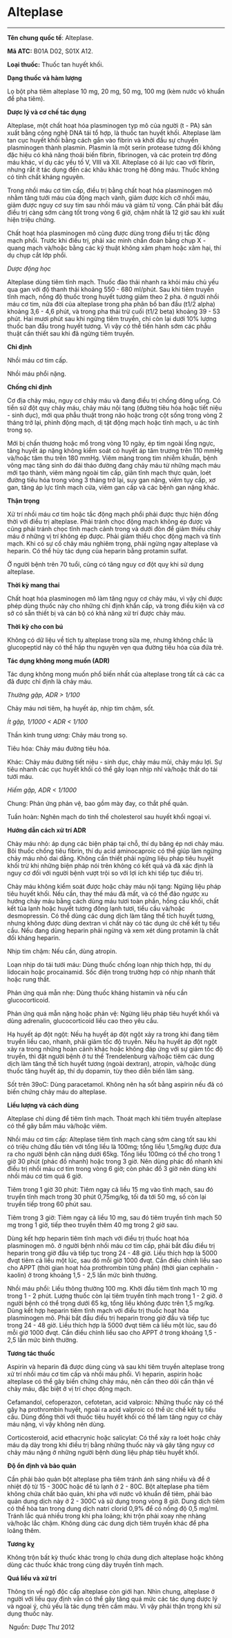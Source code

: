 # Alteplase

---

**Tên chung quốc tế**: Alteplase.

**Mã ATC:** B01A D02, S01X A12.

**Loại thuốc:** Thuốc tan huyết khối.

**Dạng thuốc và hàm lượng**

Lọ bột pha tiêm alteplase 10 mg, 20 mg, 50 mg, 100 mg (kèm nước vô khuẩn để pha tiêm).

**Dược lý và cơ chế tác dụng**

Alteplase, một chất hoạt hóa plasminogen typ mô của người (t - PA) sản xuất bằng công nghệ DNA tái tổ hợp, là thuốc tan huyết khối. Alteplase làm tan cục huyết khối bằng cách gắn vào fibrin và khởi đầu sự chuyển plasminogen thành plasmin. Plasmin là một serin protease tương đối không đặc hiệu có khả năng thoái biến fibrin, fibrinogen, và các protein trợ đông máu khác, ví dụ các yếu tố V, VIII và XII. Alteplase có ái lực cao với fibrin, nhưng rất ít tác dụng đến các khâu khác trong hệ đông máu. Thuốc không có tính chất kháng nguyên.

Trong nhồi máu cơ tim cấp, điều trị bằng chất hoạt hóa plasminogen mô nhằm tăng tưới máu của động mạch vành, giảm được kích cỡ nhồi máu, giảm được nguy cơ suy tim sau nhồi máu và giảm tử vong. Cần phải bắt đầu điều trị càng sớm càng tốt trong vòng 6 giờ, chậm nhất là 12 giờ sau khi xuất hiện triệu chứng.

Chất hoạt hóa plasminogen mô cũng được dùng trong điều trị tắc động mạch phổi. Trước khi điều trị, phải xác minh chẩn đoán bằng chụp X - quang mạch và/hoặc bằng các kỹ thuật không xâm phạm hoặc xâm hại, thí dụ chụp cắt lớp phổi.

_Dược động học_

Alteplase dùng tiêm tĩnh mạch. Thuốc đào thải nhanh ra khỏi máu chủ yếu qua gan với độ thanh thải khoảng 550 - 680 ml/phút. Sau khi tiêm truyền tĩnh mạch, nồng độ thuốc trong huyết tương giảm theo 2 pha. ở người nhồi máu cơ tim, nửa đời của alteplase trong pha phân bố ban đầu (t1/2 alpha) khoảng 3,6 - 4,6 phút, và trong pha thải trừ cuối (t1/2 beta) khoảng 39 - 53 phút. Hai mươi phút sau khi ngừng tiêm truyền, chỉ còn lại dưới 10% lượng thuốc ban đầu trong huyết tương. Vì vậy có thể tiến hành sớm các phẫu thuật cần thiết sau khi đã ngừng tiêm truyền.

**Chỉ định**

Nhồi máu cơ tim cấp.

Nhồi máu phổi nặng.

**Chống chỉ định**

Cơ địa chảy máu, nguy cơ chảy máu và đang điều trị chống đông uống. Có tiền sử đột quỵ chảy máu, chảy máu nội tạng (đường tiêu hóa hoặc tiết niệu - sinh dục), mới qua phẫu thuật trong não hoặc trong cột sống trong vòng 2 tháng trở lại, phình động mạch, dị tật động mạch hoặc tĩnh mạch, u ác tính trong sọ.

Mới bị chấn thương hoặc mổ trong vòng 10 ngày, ép tim ngoài lồng ngực, tăng huyết áp nặng không kiểm soát có huyết áp tâm trương trên 110 mmHg và/hoặc tâm thu trên 180 mmHg. Viêm màng trong tim nhiễm khuẩn, bệnh võng mạc tăng sinh do đái tháo đường đang chảy máu từ những mạch máu mới tạo thành, viêm màng ngoài tim cấp, giãn tĩnh mạch thực quản, loét đường tiêu hóa trong vòng 3 tháng trở lại, suy gan nặng, viêm tụy cấp, xơ gan, tăng áp lực tĩnh mạch cửa, viêm gan cấp và các bệnh gan nặng khác.

**Thận trọng**

Xử trí nhồi máu cơ tim hoặc tắc động mạch phổi phải được thực hiện đồng thời với điều trị alteplase. Phải tránh chọc động mạch không ép được và cũng phải tránh chọc tĩnh mạch cảnh trong và dưới đòn để giảm thiểu chảy máu ở những vị trí không ép được. Phải giảm thiểu chọc động mạch và tĩnh mạch. Khi có sự cố chảy máu nghiêm trọng, phải ngừng ngay alteplase và heparin. Có thể hủy tác dụng của heparin bằng protamin sulfat.

Ở người bệnh trên 70 tuổi, cũng có tăng nguy cơ đột quỵ khi sử dụng alteplase.

**Thời kỳ mang thai**

Chất hoạt hóa plasminogen mô làm tăng nguy cơ chảy máu, vì vậy chỉ được phép dùng thuốc này cho những chỉ định khẩn cấp, và trong điều kiện và cơ sở có sẵn thiết bị và cán bộ có khả năng xử trí được chảy máu.

**Thời kỳ cho con bú**

Không có dữ liệu về tích tụ alteplase trong sữa mẹ, nhưng không chắc là glucopeptid này có thể hấp thu nguyên vẹn qua đường tiêu hóa của đứa trẻ.

**Tác dụng không mong muốn (ADR)**

Tác dụng không mong muốn phổ biến nhất của alteplase trong tất cả các ca đã được chỉ định là chảy máu.

_Thường gặp, ADR > 1/100_

Chảy máu nơi tiêm, hạ huyết áp, nhịp tim chậm, sốt.

_Ít gặp, 1/1000 < ADR < 1/100_

Thần kinh trung ương: Chảy máu trong sọ.

Tiêu hóa: Chảy máu đường tiêu hóa.

Khác: Chảy máu đường tiết niệu - sinh dục, chảy máu mũi, chảy máu lợi. Sự tiêu nhanh các cục huyết khối có thể gây loạn nhịp nhĩ và/hoặc thất do tái tưới máu.

_Hiếm gặp, ADR < 1/1000_

Chung: Phản ứng phản vệ, bao gồm mày đay, co thắt phế quản.

Tuần hoàn: Nghẽn mạch do tinh thể cholesterol sau huyết khối ngoại vi.

**Hướng dẫn cách xử trí ADR**

Chảy máu nhỏ: áp dụng các biện pháp tại chỗ, thí dụ băng ép nơi chảy máu. Bôi thuốc chống tiêu fibrin, thí dụ acid aminocaproic có thể giúp làm ngừng chảy máu nhỏ dai dẳng. Không cần thiết phải ngừng liệu pháp tiêu huyết khối trừ khi những biện pháp nói trên không có kết quả và đã xác định là nguy cơ đối với người bệnh vượt trội so với lợi ích khi tiếp tục điều trị.

Chảy máu không kiểm soát được hoặc chảy máu nội tạng: Ngừng liệu pháp tiêu huyết khối. Nếu cần, thay thế máu đã mất, và có thể đảo ngược xu hướng chảy máu bằng cách dùng máu tươi toàn phần, hồng cầu khối, chất kết tủa lạnh hoặc huyết tương đông lạnh tươi, tiểu cầu và/hoặc desmopressin. Có thể dùng các dung dịch làm tăng thể tích huyết tương, nhưng không được dùng dextran vì chất này có tác dụng ức chế kết tụ tiểu cầu. Nếu đang dùng heparin phải ngừng và xem xét dùng protamin là chất đối kháng heparin.

Nhịp tim chậm: Nếu cần, dùng atropin.

Loạn nhịp do tái tưới máu: Dùng thuốc chống loạn nhịp thích hợp, thí dụ lidocain hoặc procainamid. Sốc điện trong trường hợp có nhịp nhanh thất hoặc rung thất.

Phản ứng quá mẫn nhẹ: Dùng thuốc kháng histamin và nếu cần glucocorticoid.

Phản ứng quá mẫn nặng hoặc phản vệ: Ngừng liệu pháp tiêu huyết khối và dùng adrenalin, glucocorticoid liều cao theo yêu cầu.

Hạ huyết áp đột ngột: Nếu hạ huyết áp đột ngột xảy ra trong khi đang tiêm truyền liều cao, nhanh, phải giảm tốc độ truyền. Nếu hạ huyết áp đột ngột xảy ra trong những hoàn cảnh khác hoặc không đáp ứng với sự giảm tốc độ truyền, thì đặt người bệnh ở tư thế Trendelenburg và/hoặc tiêm các dung dịch làm tăng thể tích huyết tương (ngoài dextran), atropin, và/hoặc dùng thuốc tăng huyết áp, thí dụ dopamin, tùy theo diễn biến lâm sàng.

Sốt trên 39oC: Dùng paracetamol. Không nên hạ sốt bằng aspirin nếu đã có biến chứng chảy máu do alteplase.

**Liều lượng và cách dùng**

Alteplase chỉ dùng để tiêm tĩnh mạch. Thoát mạch khi tiêm truyền alteplase có thể gây bầm máu và/hoặc viêm.

Nhồi máu cơ tim cấp: Alteplase tiêm tĩnh mạch càng sớm càng tốt sau khi có triệu chứng đầu tiên với tổng liều là 100mg; tổng liều 1,5mg/kg được đưa ra cho người bệnh cân nặng dưới 65kg. Tổng liều 100mg có thể cho trong 1 giờ 30 phút (phác đồ nhanh) hoặc trong 3 giờ. Nên dùng phác đồ nhanh khi điều trị nhồi máu cơ tim trong vòng 6 giờ; còn phác đồ 3 giờ nên dùng khi nhồi máu cơ tim quá 6 giờ.

Tiêm trong 1 giờ 30 phút: Tiêm ngay cả liều 15 mg vào tĩnh mạch, sau đó truyền tĩnh mạch trong 30 phút 0,75mg/kg, tối đa tới 50 mg, số còn lại truyền tiếp trong 60 phút sau.

Tiêm trong 3 giờ: Tiêm ngay cả liều 10 mg, sau đó tiêm truyền tĩnh mạch 50 mg trong 1 giờ, tiếp theo truyền thêm 40 mg trong 2 giờ sau.

Dùng kết hợp heparin tiêm tĩnh mạch với điều trị thuốc hoạt hóa plasminogen mô. ở người bệnh nhồi máu cơ tim cấp, phải bắt đầu điều trị heparin trong giờ đầu và tiếp tục trong 24 - 48 giờ. Liều thích hợp là 5000 đvqt tiêm cả liều một lúc, sau đó mỗi giờ 1000 đvqt. Cần điều chỉnh liều sao cho APPT (thời gian hoạt hóa prothrombin từng phần) (thời gian cephalin - kaolin) ở trong khoảng 1,5 - 2,5 lần mức bình thường.

Nhồi máu phổi: Liều thông thường 100 mg. Khởi đầu tiêm tĩnh mạch 10 mg trong 1 - 2 phút. Lượng thuốc còn lại tiêm truyền tĩnh mạch trong 1 - 2 giờ. ở người bệnh có thể trọng dưới 65 kg, tổng liều không được trên 1,5 mg/kg. Dùng kết hợp heparin tiêm tĩnh mạch với điều trị thuốc hoạt hóa plasminogen mô. Phải bắt đầu điều trị heparin trong giờ đầu và tiếp tục trong 24 - 48 giờ. Liều thích hợp là 5000 đvqt tiêm cả liều một lúc, sau đó mỗi giờ 1000 đvqt. Cần điều chỉnh liều sao cho APPT ở trong khoảng 1,5 - 2,5 lần mức bình thường.

**Tương tác thuốc**

Aspirin và heparin đã được dùng cùng và sau khi tiêm truyền alteplase trong xử trí nhồi máu cơ tim cấp và nhồi máu phổi. Vì heparin, aspirin hoặc alteplase có thể gây biến chứng chảy máu, nên cần theo dõi cẩn thận về chảy máu, đặc biệt ở vị trí chọc động mạch.

Cefamandol, cefoperazon, cefotetan, acid valproic: Những thuốc này có thể gây hạ prothrombin huyết, ngoài ra acid valproic có thể ức chế kết tụ tiểu cầu. Dùng đồng thời với thuốc tiêu huyết khối có thể làm tăng nguy cơ chảy máu nặng, vì vậy không nên dùng.

Corticosteroid, acid ethacrynic hoặc salicylat: Có thể xảy ra loét hoặc chảy máu dạ dày trong khi điều trị bằng những thuốc này và gây tăng nguy cơ chảy máu nặng ở những người bệnh dùng liệu pháp tiêu huyết khối.

**Ðộ ổn định và bảo quản**

Cần phải bảo quản bột alteplase pha tiêm tránh ánh sáng nhiều và để ở nhiệt độ từ 15 - 300C hoặc để tủ lạnh ở 2 - 80C. Bột alteplase pha tiêm không chứa chất bảo quản, khi pha với nước vô khuẩn để tiêm, phải bảo quản dung dịch này ở 2 - 300C và sử dụng trong vòng 8 giờ. Dung dịch tiêm có thể hòa tan trong dung dịch natri clorid 0,9% để có nồng độ 0,5 mg/ml. Tránh lắc quá nhiều trong khi pha loãng; khi trộn phải xoay nhẹ nhàng và/hoặc lắc chậm. Không dùng các dung dịch tiêm truyền khác để pha loãng thêm.

**Tương kỵ**

Không trộn bất kỳ thuốc khác trong lọ chứa dung dịch alteplase hoặc không dùng các thuốc khác trong cùng dây truyền tĩnh mạch.

**Quá liều và xử trí**

Thông tin về ngộ độc cấp alteplase còn giới hạn. Nhìn chung, alteplase ở người với liều quy định vẫn có thể gây tăng quá mức các tác dụng dược lý và ngoại ý, chủ yếu là tác dụng trên cầm máu. Vì vậy phải thận trọng khi sử dụng thuốc này.

 Nguồn: Dược Thư 2012